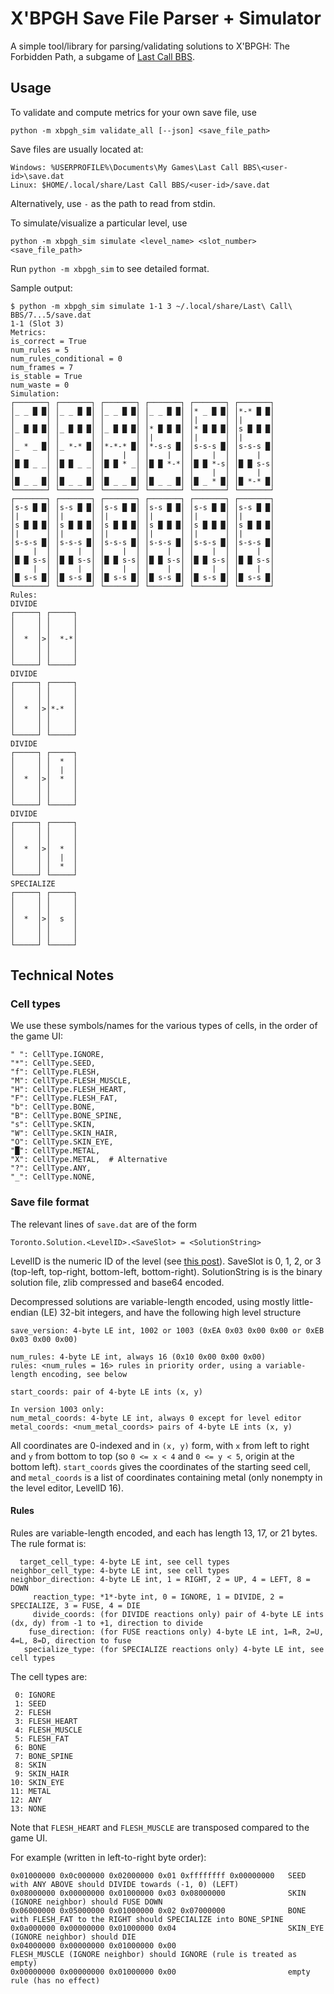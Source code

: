# X'BPGH Save File Parser + Simulator

A simple tool/library for parsing/validating solutions to X'BPGH: The Forbidden
Path, a subgame of [Last Call BBS](https://zachtronics.com/last-call-bbs/).

## Usage

To validate and compute metrics for your own save file, use
```
python -m xbpgh_sim validate_all [--json] <save_file_path>
```
Save files are usually located at:
```
Windows: %USERPROFILE%\Documents\My Games\Last Call BBS\<user-id>\save.dat
Linux: $HOME/.local/share/Last Call BBS/<user-id>/save.dat
```
Alternatively, use `-` as the path to read from stdin.

To simulate/visualize a particular level, use
```
python -m xbpgh_sim simulate <level_name> <slot_number> <save_file_path>
```
Run `python -m xbpgh_sim` to see detailed format.

Sample output:
```
$ python -m xbpgh_sim simulate 1-1 3 ~/.local/share/Last\ Call\ BBS/7...5/save.dat
1-1 (Slot 3)
Metrics:
is_correct = True
num_rules = 5
num_rules_conditional = 0
num_frames = 7
is_stable = True
num_waste = 0
Simulation:
┌───────┐ ┌───────┐ ┌───────┐ ┌───────┐ ┌───────┐ ┌───────┐
│_ _ █ █│ │_ _ █ █│ │_ _ █ █│ │_ _ █ █│ │* _ █ █│ │*-* █ █│
│       │ │       │ │       │ │       │ │|      │ │|      │
│_ █ █ █│ │_ █ █ █│ │_ █ █ █│ │* █ █ █│ │* █ █ █│ │s █ █ █│
│       │ │       │ │       │ │|      │ │|      │ │|      │
│_ * _ █│ │_ *-* █│ │*-*-* █│ │*-s-s █│ │s-s-s █│ │s-s-s █│
│       │ │       │ │    |  │ │    |  │ │    |  │ │    |  │
│█ █ _ _│ │█ █ _ _│ │█ █ * _│ │█ █ *-*│ │█ █ *-s│ │█ █ s-s│
│       │ │       │ │       │ │       │ │    |  │ │    |  │
│█ _ _ █│ │█ _ _ █│ │█ _ _ █│ │█ _ _ █│ │█ _ * █│ │█ *-* █│
└───────┘ └───────┘ └───────┘ └───────┘ └───────┘ └───────┘
┌───────┐ ┌───────┐ ┌───────┐ ┌───────┐ ┌───────┐ ┌───────┐
│s-s █ █│ │s-s █ █│ │s-s █ █│ │s-s █ █│ │s-s █ █│ │s-s █ █│
│|      │ │|      │ │|      │ │|      │ │|      │ │|      │
│s █ █ █│ │s █ █ █│ │s █ █ █│ │s █ █ █│ │s █ █ █│ │s █ █ █│
│|      │ │|      │ │|      │ │|      │ │|      │ │|      │
│s-s-s █│ │s-s-s █│ │s-s-s █│ │s-s-s █│ │s-s-s █│ │s-s-s █│
│    |  │ │    |  │ │    |  │ │    |  │ │    |  │ │    |  │
│█ █ s-s│ │█ █ s-s│ │█ █ s-s│ │█ █ s-s│ │█ █ s-s│ │█ █ s-s│
│    |  │ │    |  │ │    |  │ │    |  │ │    |  │ │    |  │
│█ s-s █│ │█ s-s █│ │█ s-s █│ │█ s-s █│ │█ s-s █│ │█ s-s █│
└───────┘ └───────┘ └───────┘ └───────┘ └───────┘ └───────┘
Rules:
DIVIDE
┌─────┐ ┌─────┐
│     │ │     │
│     │ │     │
│  *  │>│  *-*│
│     │ │     │
│     │ │     │
└─────┘ └─────┘
DIVIDE
┌─────┐ ┌─────┐
│     │ │     │
│     │ │     │
│  *  │>│*-*  │
│     │ │     │
│     │ │     │
└─────┘ └─────┘
DIVIDE
┌─────┐ ┌─────┐
│     │ │  *  │
│     │ │  |  │
│  *  │>│  *  │
│     │ │     │
│     │ │     │
└─────┘ └─────┘
DIVIDE
┌─────┐ ┌─────┐
│     │ │     │
│     │ │     │
│  *  │>│  *  │
│     │ │  |  │
│     │ │  *  │
└─────┘ └─────┘
SPECIALIZE
┌─────┐ ┌─────┐
│     │ │     │
│     │ │     │
│  *  │>│  s  │
│     │ │     │
│     │ │     │
└─────┘ └─────┘
```

## Technical Notes

### Cell types

We use these symbols/names for the various types of cells, in the order of the game UI:
```
" ": CellType.IGNORE,
"*": CellType.SEED,
"f": CellType.FLESH,
"M": CellType.FLESH_MUSCLE,
"H": CellType.FLESH_HEART,
"F": CellType.FLESH_FAT,
"b": CellType.BONE,
"B": CellType.BONE_SPINE,
"s": CellType.SKIN,
"W": CellType.SKIN_HAIR,
"O": CellType.SKIN_EYE,
"█": CellType.METAL,
"X": CellType.METAL,  # Alternative
"?": CellType.ANY,
"_": CellType.NONE,
```

### Save file format

The relevant lines of `save.dat` are of the form
```
Toronto.Solution.<LevelID>.<SaveSlot> = <SolutionString>
```
LevelID is the numeric ID of the level (see [this post](https://old.reddit.com/r/lastcallbbs/comments/wkgg96/comment/ijn4oo9/)).
SaveSlot is 0, 1, 2, or 3 (top-left, top-right, bottom-left, bottom-right).
SolutionString is is the binary solution file, zlib compressed and base64 encoded.

Decompressed solutions are variable-length encoded, using mostly little-endian (LE) 32-bit integers, and have the following high level structure
```
save_version: 4-byte LE int, 1002 or 1003 (0xEA 0x03 0x00 0x00 or 0xEB 0x03 0x00 0x00)

num_rules: 4-byte LE int, always 16 (0x10 0x00 0x00 0x00)
rules: <num_rules = 16> rules in priority order, using a variable-length encoding, see below

start_coords: pair of 4-byte LE ints (x, y)

In version 1003 only:
num_metal_coords: 4-byte LE int, always 0 except for level editor
metal_coords: <num_metal_coords> pairs of 4-byte LE ints (x, y)
```
All coordinates are 0-indexed and in `(x, y)` form, with `x` from left to right and `y` from bottom to top (so `0 <= x < 4` and `0 <= y < 5`, origin at the bottom left). `start_coords` gives the coordinates of the starting seed cell, and `metal_coords` is a list of coordinates containing metal (only nonempty in the level editor, LevelID 16).

#### Rules

Rules are variable-length encoded, and each has length 13, 17, or 21 bytes. The rule format is:
```
  target_cell_type: 4-byte LE int, see cell types
neighbor_cell_type: 4-byte LE int, see cell types
neighbor_direction: 4-byte LE int, 1 = RIGHT, 2 = UP, 4 = LEFT, 8 = DOWN
     reaction_type: *1*-byte int, 0 = IGNORE, 1 = DIVIDE, 2 = SPECIALIZE, 3 = FUSE, 4 = DIE
     divide_coords: (for DIVIDE reactions only) pair of 4-byte LE ints (dx, dy) from -1 to +1, direction to divide
    fuse_direction: (for FUSE reactions only) 4-byte LE int, 1=R, 2=U, 4=L, 8=D, direction to fuse
   specialize_type: (for SPECIALIZE reactions only) 4-byte LE int, see cell types
```

The cell types are:
```
 0: IGNORE
 1: SEED
 2: FLESH
 3: FLESH_HEART
 4: FLESH_MUSCLE
 5: FLESH_FAT
 6: BONE
 7: BONE_SPINE
 8: SKIN
 9: SKIN_HAIR
10: SKIN_EYE
11: METAL
12: ANY
13: NONE
```
Note that `FLESH_HEART` and `FLESH_MUSCLE` are transposed compared to the game UI.

For example (written in left-to-right byte order):
```
0x01000000 0x0c000000 0x02000000 0x01 0xffffffff 0x00000000   SEED with ANY ABOVE should DIVIDE towards (-1, 0) (LEFT)
0x08000000 0x00000000 0x01000000 0x03 0x08000000              SKIN (IGNORE neighbor) should FUSE DOWN
0x06000000 0x05000000 0x01000000 0x02 0x07000000              BONE with FLESH_FAT to the RIGHT should SPECIALIZE into BONE_SPINE
0x0a000000 0x00000000 0x01000000 0x04                         SKIN_EYE (IGNORE neighbor) should DIE
0x04000000 0x00000000 0x01000000 0x00                         FLESH_MUSCLE (IGNORE neighbor) should IGNORE (rule is treated as empty)
0x00000000 0x00000000 0x01000000 0x00                         empty rule (has no effect)
```
